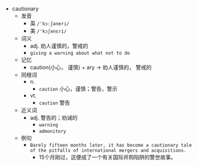 - cautionary
  - 发音
    - 英 `/'kɔːʃəneri/`
    - 美 `/'kɔʃənɛri/`
  - 词义
    - adj. 劝人谨慎的，警戒的
    - `giving a warning about what not to do`
  - 记忆
    - caution(小心， 谨慎) + ary → 劝人谨慎的， 警戒的
  - 同根词
    - n.
      - `caution` 小心，谨慎；警告，警示
    - vt.
      - `caution` 警告
  - 近义词
    - adj. 警告的；劝诫的
      - `warning`
      - `admonitory`
  - 例句
    - `Barely fifteen months later, it has become a cautionary tale of the pitfalls of international mergers and acquisitions.`
      - 15个月刚过，这便成了一个有关国际并购陷阱的警世故事。

